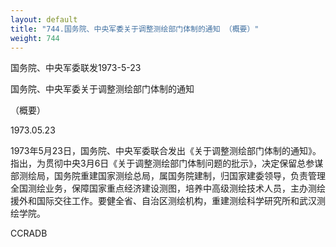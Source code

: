 ```yaml
---
layout: default
title: "744.国务院、中央军委关于调整测绘部门体制的通知 （概要）"
weight: 744
---
```


国务院、中央军委联发1973-5-23

国务院、中央军委关于调整测绘部门体制的通知

（概要）

1973.05.23

1973年5月23日，国务院、中央军委联合发出《关于调整测绘部门体制的通知》。指出，为贯彻中央3月6日《关于调整测绘部门体制问题的批示》，决定保留总参谋部测绘局，国务院重建国家测绘总局，属国务院建制，归国家建委领导，负责管理全国测绘业务，保障国家重点经济建设测图，培养中高级测绘技术人员，主办测绘援外和国际交往工作。要健全省、自治区测绘机构，重建测绘科学研究所和武汉测绘学院。

CCRADB

